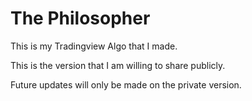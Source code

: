 # The Philosopher

This is my Tradingview Algo that I made. 

This is the version that I am willing to share publicly. 

Future updates will only be made on the private version.
